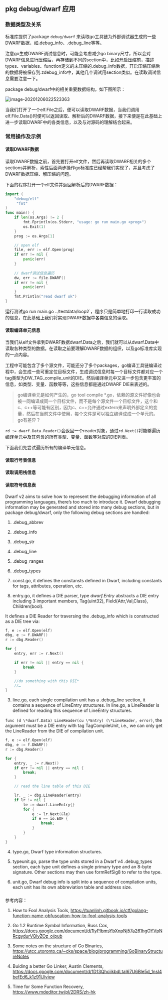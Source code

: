 ## pkg debug/dwarf 应用

### 数据类型及关系

标准库提供了package `debug/dwarf` 来读取go工具链为外部调试器生成的一些DWARF数据，如.debug_info、.debug_line等等。

注意go生成DWARF调试信息时，可能会考虑减少go binary尺寸，所以会对DWARF信息进行压缩后，再存储到不同的section中，比如开启压缩前，描述types、variables、function定义的未压缩的.debug_info数据，开启压缩压缩后的数据将被保存到.zdebug_info中，其他几个调试用section类似。在读取调试信息需要注意一下。

package debug/dwarf中的相关重要数据结构，如下图所示：

![image-20201206022523363](assets/image-20201206022523363.png)

当我们打开了一个elf.File之后，便可以读取DWARF数据，当我们调用elf.File.Data()时便可以返回读取、解析后的DWARF数据，接下来便是在此基础上进一步读取DWARF中的各类信息，以及与对源码的理解结合起来。

### 常用操作及示例

#### 读取DWARF数据

读取DWARF数据之前，首先要打开elf文件，然后再读取DWARF相关的多个sections并解析，索性后面两步操作go标准库已经帮我们实现了，并且考虑了DWARF数据压缩、解压缩的问题。

下面的程序打开一个elf文件并返回解析后的DWARF数据：

```go
import (
    "debug/elf"
     "fmt"
)
func main() {
	if len(os.Args) != 2 {
		fmt.Fprintln(os.Stderr, "usage: go run main.go <prog>")
		os.Exit(1)
	}
	prog := os.Args[1]

	// open elf
	file, err := elf.Open(prog)
	if err != nil {
		panic(err)
	}
    
    // dwarf调试信息遍历
	dw, err := file.DWARF()
	if err != nil {
		panic(err)
	}
    fmt.Println("read dwarf ok")
}
```

运行测试go run main.go ../testdata/loop2`，程序只是简单地打印一行读取成功的信息，在此基础上我们将实现DWARF数据中各类信息的读取。

#### 读取编译单元信息

当我们从elf文件拿到DWARF数据dwarf.Data之后，我们就可以从dwarf.Data中读取各种类型的数据。在读取之前要理解DWARF数据的组织，以及go标准库实现的一点内容。

工程中可能包含了多个源文件，可能还分了多个packages，go编译工具链编译过程中，会生成一些可重定位目标文件，生成调试信息时每一个目标文件都对应一个tag类型为DW_TAG_compile_unit的DIE。然后编译单元中又进一步包含更丰富的信息，如类型、变量、函数等等，这些信息都是通过DWARF DIE来表述的。

> go编译单元是如何产生的，go tool compile *.go，依赖的源文件好像也会被一同编译成同一个目标文件，而不是每个源文件一个目标文件，这个和c、c++等可能有区别，因为c、c++允许通过extern来声明外部定义的变量，然后在当前文件中使用，每个文件是可以独立编译成成一个单元的。go有差异？

`rd := dwarf.Data.Reader()`会返回一个reader对象，通过`rd.Next()`将能够遍历编译单元中及其包含的所有类型、变量、函数等对应的DIE列表。

下面我们先尝试遍历所有的编译单元信息。





#### 读取行号表信息

#### 读取调用栈信息

#### 读取符号信息表

Dwarf v2 aims to solve how to represent the debugging information of all programming languages, there’s too much to introduce it. Dwarf debugging information may be generated and stored into many debug sections, but in package debug/dwarf, only the following debug sections are handled:

1)    .debug_abbrev

2)    .debug_info

3)    .debug_str

4)    .debug_line

5)    .debug_ranges

6)    .debug_types

 

1)    const.go, it defines the constansts defined in Dwarf, including constants for tags, attributes, operation, etc.

2)    entry.go, it defines a DIE parser, type *dwarf.Entry* abstracts a DIE entry including 3 important members, Tag(uint32), Field{Attr,Val,Class}, Children(bool).

It defines a DIE Reader for traversing the .debug_info which is constructed as a DIE tree via:

```go
f, e := elf.Open(elf)
dbg, e := f.DWARF()
r := dbg.Reader()

for {
	entry, err := r.Next()

	if err != nil || entry == nil {
		break
	}

	//do something with this DIE*
	//…
}
```

3)    line.go, each single compilation unit has a .debug_line section, it contains a sequence of LineEntry structures. In line.go, a LineReader is defined for reading this sequence of LineEntry structures.

`func (d \*dwarf.Data) LineReader(cu \*Entry) (\*LineReader, error)`, the argument must be a DIE entry with tag TagCompileUnit, i.e., we can only get the LineReader from the DIE of compilation unit.

```go
f, e := elf.Open(elf)
dbg, e := f.DWARF()
r := dbg.Reader()

for {
	entry, _ := r.Next()
	if err != nil || entry == nil {
		break;
	}

	// read the line table of this DIE

	lr, _ := dbg.LineReader(entry)
	if lr != nil {
		le := dwarf.LineEntry{}
		for {
			e := lr.Next(&le)
			if e == io.EOF {
				break;
			}
		}
	}
}
```

4)    type.go, Dwarf type information structures.

5)    typeunit.go, parse the type units stored in a Dwarf v4 .debug_types section, each type unit defines a single primary type and an 8-byte signature. Other sections may then use formRefSig8 to refer to the type.

6)    unit.go, Dwarf debug info is split into a sequence of compilation units, each unit has its own abbreviation table and address size.

### 

参考内容：

1. How to Fool Analysis Tools, https://tuanlinh.gitbook.io/ctf/golang-function-name-obfuscation-how-to-fool-analysis-tools

2. Go 1.2 Runtime Symbol Information, Russ Cox, https://docs.google.com/document/d/1lyPIbmsYbXnpNj57a261hgOYVpNRcgydurVQIyZOz_o/pub

3. Some notes on the structure of Go Binaries, https://utcc.utoronto.ca/~cks/space/blog/programming/GoBinaryStructureNotes

4. Buiding a better Go Linker, Austin Clements, https://docs.google.com/document/d/1D13QhciikbdLtaI67U6Ble5d_1nsI4befEd6_k1z91U/view


5.  Time for Some Function Recovery, https://www.mdeditor.tw/pl/2DRS/zh-hk